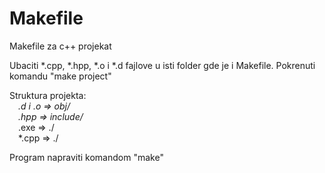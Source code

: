# Makefile
Makefile za c++ projekat

Ubaciti *.cpp, *.hpp, *.o i *.d fajlove u isti folder gde je i Makefile.
Pokrenuti komandu "make project"

Struktura projekta:  
&emsp;*.d i *.o => obj/  
&emsp;*.hpp => include/  
&emsp;*.exe => ./  
&emsp;*.cpp => ./  

Program napraviti komandom "make"
